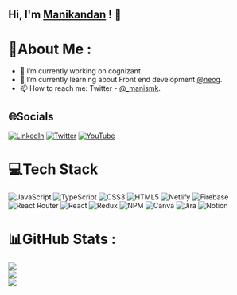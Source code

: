 
## Hi, I'm [Manikandan](https://manikandan.netlify.app/) ! 👋


# 💫About Me :
- 🔭 I’m currently working on cognizant.
- 🌱 I’m currently learning about Front end development [@neog](https://neog.camp/).
- 📫 How to reach me: Twitter - [@_manismk](https://twitter.com/_manismk).



## 🌐Socials
[![LinkedIn](https://img.shields.io/badge/LinkedIn-%230077B5.svg?logo=linkedin&logoColor=white)](https://linkedin.com/in/manismk) [![Twitter](https://img.shields.io/badge/Twitter-%231DA1F2.svg?logo=Twitter&logoColor=white)](https://twitter.com/_manismk) [![YouTube](https://img.shields.io/badge/YouTube-%23FF0000.svg?logo=YouTube&logoColor=white)](https://youtube.com/c/ManikandanSMK) 

# 💻Tech Stack
![JavaScript](https://img.shields.io/badge/javascript-%23323330.svg?style=plastic&logo=javascript&logoColor=%23F7DF1E) ![TypeScript](https://img.shields.io/badge/typescript-%23007ACC.svg?style=plastic&logo=typescript&logoColor=white) ![CSS3](https://img.shields.io/badge/css3-%231572B6.svg?style=plastic&logo=css3&logoColor=white) ![HTML5](https://img.shields.io/badge/html5-%23E34F26.svg?style=plastic&logo=html5&logoColor=white) ![Netlify](https://img.shields.io/badge/netlify-%23000000.svg?style=plastic&logo=netlify&logoColor=#00C7B7) ![Firebase](https://img.shields.io/badge/firebase-%23039BE5.svg?style=plastic&logo=firebase) ![React Router](https://img.shields.io/badge/React_Router-CA4245?style=plastic&logo=react-router&logoColor=white) ![React](https://img.shields.io/badge/react-%2320232a.svg?style=plastic&logo=react&logoColor=%2361DAFB) ![Redux](https://img.shields.io/badge/redux-%23593d88.svg?style=plastic&logo=redux&logoColor=white) ![NPM](https://img.shields.io/badge/NPM-%23000000.svg?style=plastic&logo=npm&logoColor=white) ![Canva](https://img.shields.io/badge/Canva-%2300C4CC.svg?style=plastic&logo=Canva&logoColor=white) ![Jira](https://img.shields.io/badge/jira-%230A0FFF.svg?style=plastic&logo=jira&logoColor=white) ![Notion](https://img.shields.io/badge/Notion-%23000000.svg?style=plastic&logo=notion&logoColor=white)
# 📊GitHub Stats :
![](https://github-readme-stats.vercel.app/api?username=manismk&theme=yeblu&hide_border=false&include_all_commits=false&count_private=false)<br/>
![](https://github-readme-streak-stats.herokuapp.com/?user=manismk&theme=yeblu&hide_border=false)<br/>
![](https://github-readme-stats.vercel.app/api/top-langs/?username=manismk&theme=yeblu&hide_border=false&include_all_commits=false&count_private=false&layout=compact)
